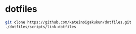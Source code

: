 # dotfiles

```sh
git clone https://github.com/kateinoigakukun/dotfiles.git
./dotfiles/scripts/link-dotfiles
```
